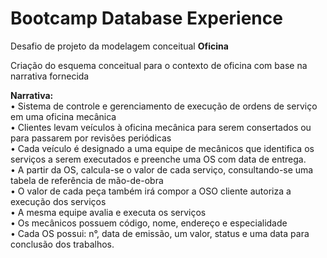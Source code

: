 # Bootcamp Database Experience 

Desafio de projeto da modelagem conceitual **Oficina**

Criação do esquema conceitual para o contexto de oficina com base na narrativa fornecida

**Narrativa:**  
•	Sistema de controle e gerenciamento de execução de ordens de serviço em uma oficina mecânica  
•	Clientes levam veículos à oficina mecânica para serem consertados ou para passarem por revisões periódicas  
•	Cada veículo é designado a uma equipe de mecânicos que identifica os serviços a serem executados e preenche uma OS com data de entrega.  
•	A partir da OS, calcula-se o valor de cada serviço, consultando-se uma tabela de referência de mão-de-obra  
•	O valor de cada peça também irá compor a OSO cliente autoriza a execução dos serviços  
•	A mesma equipe avalia e executa os serviços  
•	Os mecânicos possuem código, nome, endereço e especialidade  
•	Cada OS possui: n°, data de emissão, um valor, status e uma data para conclusão dos trabalhos.  
